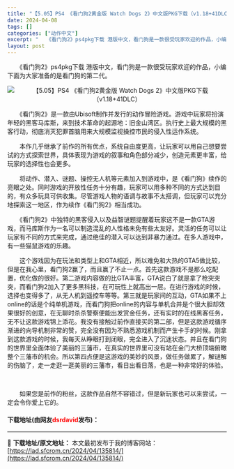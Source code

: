 ```yaml
---
title: "【5.05】PS4 《看门狗2黄金版 Watch Dogs 2》中文版PKG下载（v1.18+41DLC）"
date: 2024-04-08
tags: []
categories: ["动作中文"]
excerpt: "　　《看门狗2》ps4pkg下载 港版中文，看门狗是一款很受玩家欢迎的作品，小编下面为大家准备的是看门狗的第二代。 　　《看门狗2》是一款由Ubisoft制作并发行的动作冒险游戏。游戏中玩家将扮演年轻的黑客马库斯，来到技术革命的起源地：旧金山湾区。执行史上最大规模的黑客行动，彻底消灭犯罪首脑用来大规&hellip;"
layout: post
---
```


 <p>　　《看门狗2》ps4pkg下载 港版中文，看门狗是一款很受玩家欢迎的作品，小编下面为大家准备的是看门狗的第二代。</p> <p align="center"><img align="" border="0" src="https://lad.sfcrom.cn/wp-content/uploads/2024/04/20240408_661358d908b73.webp" alt="【5.05】PS4 《看门狗2黄金版 Watch Dogs 2》中文版PKG下载（v1.18+41DLC）" /></p> <p>　　《看门狗2》是一款由Ubisoft制作并发行的动作冒险游戏。游戏中玩家将扮演年轻的黑客马库斯，来到技术革命的起源地：旧金山湾区。执行史上最大规模的黑客行动，彻底消灭犯罪首脑用来大规模监视操控市民的侵入性运作系统。</p> <p>　　本作几乎继承了前作的所有优点，系统自由度更高，让玩家可以用自己想要尝试的方式探索世界，具体表现为游戏的叙事和角色部分减少，创造元素更丰富，给玩家的选择性也会更多。</p> <p>　　将动作、潜入、谜题、操控无人机等元素加入到游戏中，是《看门狗》续作的亮眼之处。同时游戏的开放性任务十分有趣，玩家可以用多种不同的方式达到目的，有众多玩具可供收集。尽管游戏人物的语调与故事不太搭调，但玩家可以充分地探索这一地区，作为续作《看门狗2》相当成功。</p> <p>　　《看门狗2》中独特的黑客侵入以及益智谜题提醒着玩家这不是一款GTA游戏，而马库斯作为一名可以制造混乱的人性格未免有些太友好。灵活的任务可以让玩家有不同的方式来完成，通过绝佳的潜入可以达到非暴力通过。在多人游戏中，有一些猫鼠游戏的乐趣。</p> <p>　　这个游戏因为在玩法和类型上和GTA相近，所以难免和大热的GTA5做比较，但是在我心里，看门狗2赢了，而且赢了不止一点。首先这款游戏不是那么吃配置，优化做的很好。第二游戏内容做的比GTA丰富，GTA说白了就是拿了枪突突突，而看门狗2加入了更多黑科技，在可玩性上就高出一层。在进行游戏的时候，选择也变得多了，从无人机到遥控车等等。第三就是玩家间的互动，GTA如果不上online的话是个纯单机游戏，而看门狗把online的内容与单机合并是个很大胆却效果很好的创意，在无聊时杀杀警察便能出发赏金任务，还有实时的在线黑客任务，无不让这款游戏锦上添花。我没有接触过前作直接买的第二部，但是这款游戏循序渐进的向导机制非常的赞，完全没有因为不熟悉游戏机制而产生卡手的时候。刚拿到这款游戏的时候，我每天从睁眼打到闭眼，完全进入了沉迷状态。并且在看门狗的世界里全面体验了美丽的三藩市，在真实的世界里可没有站在金门大桥顶端俯瞰整个三藩市的机会。所以第四点便是这游戏的美妙的风景，做任务做累了，解谜解的伤脑了，走一走逛一逛美丽的三藩市，看日出看日落，也是一种非常好的体验。</p> <p>&nbsp;</p> <p>　　如果您是前作的粉丝，这款作品自然不容错过，但是新玩家也可以来尝试，一定会令你爱上它的。</p> <p><h4>下载地址(由网友<font color="red">dsrdavid</font>发布)：</h4></p> 

---
📖 **下载地址/原文地址：** 本文最初发布于我的博客网站：[https://lad.sfcrom.cn/2024/04/135814/](https://lad.sfcrom.cn/2024/04/135814/)
